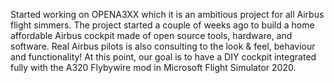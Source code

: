 Started working on OPENA3XX which it is an ambitious project for all Airbus flight simmers. The project started a couple of weeks ago to build a home affordable Airbus cockpit made of open source tools, hardware, and software. Real Airbus pilots is also consulting to the look & feel, behaviour and functionality! At this point, our goal is to have a DIY cockpit integrated fully with the A320 Flybywire mod in Microsoft Flight Simulator 2020.
